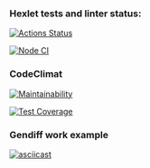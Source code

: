 ### Hexlet tests and linter status:

[![Actions Status](https://github.com/oromaniko/frontend-project-lvl2/workflows/hexlet-check/badge.svg)](https://github.com/oromaniko/frontend-project-lvl2/actions)

[![Node CI](https://github.com/oromaniko/frontend-project-lvl2/actions/workflows/nodejs.yml/badge.svg)](https://github.com/oromaniko/frontend-project-lvl2/actions/workflows/nodejs.yml)

### CodeClimat

[![Maintainability](https://api.codeclimate.com/v1/badges/cee8197b818dc797aacf/maintainability)](https://codeclimate.com/github/oromaniko/frontend-project-lvl2/maintainability)

[![Test Coverage](https://api.codeclimate.com/v1/badges/cee8197b818dc797aacf/test_coverage)](https://codeclimate.com/github/oromaniko/frontend-project-lvl2/test_coverage)

### Gendiff work example

[![asciicast](https://asciinema.org/a/a23Q7OpF6Dzj5qICYqiUQbKER.svg)](https://asciinema.org/a/a23Q7OpF6Dzj5qICYqiUQbKER)
